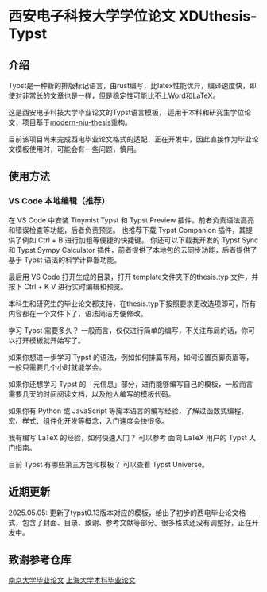 # 西安电子科技大学学位论文 XDUthesis-Typst

## 介绍

Typst是一种新的排版标记语言，由rust编写，比latex性能优异，编译速度快，即使对非常长的文章也是一样，但是稳定性可能比不上Word和LaTeX。

这是西安电子科技大学毕业论文的Typst语言模板， 适用于本科和研究生学位论文，项目基于[modern-nju-thesis](https://github.com/nju-lug/modern-nju-thesis)重构。

目前该项目尚未完成西电毕业论文格式的适配，正在开发中，因此直接作为毕业论文模板使用时，可能会有一些问题，慎用。

## 使用方法

### VS Code 本地编辑（推荐）

在 VS Code 中安装 Tinymist Typst 和 Typst Preview 插件。前者负责语法高亮和错误检查等功能，后者负责预览。
也推荐下载 Typst Companion 插件，其提供了例如 Ctrl + B 进行加粗等便捷的快捷键。
你还可以下载我开发的 Typst Sync 和 Typst Sympy Calculator 插件，前者提供了本地包的云同步功能，后者提供了基于 Typst 语法的科学计算器功能。

最后用 VS Code 打开生成的目录，打开 template文件夹下的thesis.typ 文件，并按下 Ctrl + K V 进行实时编辑和预览。
<!--  -->
本科生和研究生的毕业论文都支持，在thesis.typ下按照要求更改选项即可，所有内容都在一个文件下了，语法简洁方便修改。

学习 Typst 需要多久？
一般而言，仅仅进行简单的编写，不关注布局的话，你可以打开模板就开始写了。

如果你想进一步学习 Typst 的语法，例如如何排篇布局，如何设置页脚页眉等，一般只需要几个小时就能学会。

如果你还想学习 Typst 的「元信息」部分，进而能够编写自己的模板，一般而言需要几天的时间阅读文档，以及他人编写的模板代码。

如果你有 Python 或 JavaScript 等脚本语言的编写经验，了解过函数式编程、宏、样式、组件化开发等概念，入门速度会快很多。

我有编写 LaTeX 的经验，如何快速入门？
可以参考 面向 LaTeX 用户的 Typst 入门指南。

目前 Typst 有哪些第三方包和模板？
可以查看 Typst Universe。

## 近期更新
2025.05.05: 更新了typst0.13版本对应的模板，给出了初步的西电毕业论文格式，包含了封面、目录、致谢、参考文献等部分。很多格式还没有调整好，正在开发中。





## 致谢参考仓库


[南京大学毕业论文](https://github.com/nju-lug/modern-nju-thesis)
[上海大学本科毕业论文](https://github.com/shuosc/SHU-Bachelor-Thesis-Typst)